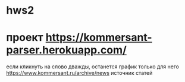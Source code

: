 # hws2
# проект https://kommersant-parser.herokuapp.com/
 если кликнуть на слово дважды, останется график только для него
 https://www.kommersant.ru/archive/news источник статей
